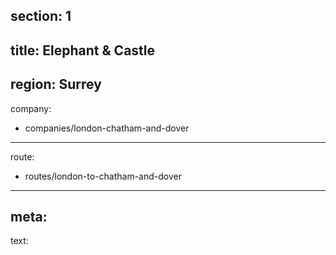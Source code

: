 section: 1
----
title: Elephant & Castle
----
region: Surrey
----
company:
- companies/london-chatham-and-dover
----
route:
- routes/london-to-chatham-and-dover
----
meta: 
----
text: 